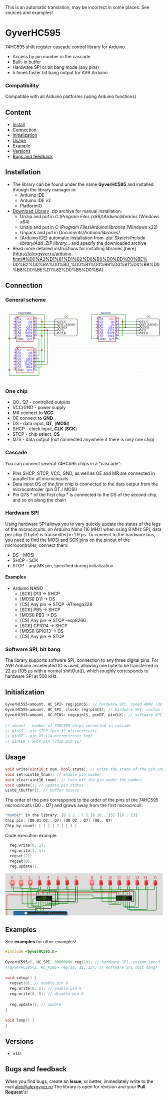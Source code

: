 This is an automatic translation, may be incorrect in some places. See sources and examples!

# GyverHC595
74HC595 shift register cascade control library for Arduino
- Access by pin number in the cascade
- Built-in buffer
- Hardware SPI or bit bang mode (any pins)
- 5 times faster bit bang output for AVR Arduino

### Compatibility
Compatible with all Arduino platforms (using Arduino functions)

## Content
- [Install](#install)
- [Connection](#wiring)
- [Initialization](#init)
- [Usage](#usage)
- [Example](#example)
- [Versions](#versions)
- [Bugs and feedback](#feedback)

<a id="install"></a>
## Installation
- The library can be found under the name **GyverHC595** and installed through the library manager in:
    - Arduino IDE
    - Arduino IDE v2
    - PlatformIO
- [Download Library](https://github.com/GyverLibs/GyverHC595/archive/refs/heads/main.zip) .zip archive for manual installation:
    - Unzip and put in *C:\Program Files (x86)\Arduino\libraries* (Windows x64)
    - Unzip and put in *C:\Program Files\Arduino\libraries* (Windows x32)
    - Unpack and put in *Documents/Arduino/libraries/*
    - (Arduino IDE) automatic installation from .zip: *Sketch/Include library/Add .ZIP library…* and specify the downloaded archive
- Read more detailed instructions for installing libraries [here] (https://alexgyver.ru/arduino-first/#%D0%A3%D1%81%D1%82%D0%B0%D0%BD%D0%BE% D0%B2%D0%BA%D0%B0_%D0%B1%D0%B8%D0%B1%D0%BB%D0%B8%D0%BE%D1%82%D0%B5%D0%BA)

<a id="wiring"></a>
## Connection
### General scheme
![scheme](/doc/scheme.png)

### One chip
- Q0.. Q7 - controlled outputs
- VCC/GND - power supply
- MR connect to **VCC**
- OE connect to **GND**
- DS - data input, **DT**, (**MOSI**)
- SHCP - clock input, **CLK** (**SCK**)
- STCP - chip select, **CS**
- Q7S - data output (not connected anywhere if there is only one chip)

### Cascade
You can connect several 74HC595 chips in a "cascade":
- Pins SHCP, STCP, VCC, GND, as well as OE and MR are connected in parallel for all microcircuits
- Data input DS *of the first chip* is connected to the data output from the microcontroller (pin DT / MOSI)
- Pin Q7S * of the first chip * is connected to the DS of the second chip, and so on along the chain

### Hardware SPI
Using hardware SPI allows you to very quickly update the states of the legs of the microcircuits:
on Arduino Nano (16 MHz) when using 8 MHz SPI, data per chip (1 byte) is transmitted in 1.9 µs.
To connect to the hardware bus, you need to find the MOSI and SCK pins on the pinout of the microcontroller, connect them:
- DS - MOSI
- SHCP - SCK
- STCP - any MK pin, specified during initialization

#### Examples
- Arduino NANO
  - [SCK] D13 -> SHCP
  - [MOSI] D11 -> DS
  - [CS] Any pin -> STCP
-ATmega328
  - [SCK] PB5 -> SHCP
  - [MOSI] PB3 -> DS
  - [CS] Any pin -> STCP
-esp8266
  - [SCK] GPIO14 -> SHCP
  - [MOSI] GPIO13 -> DS
  - [CS] Any pin -> STCP

### Software SPI, bit bang
The library supports software SPI, connection to any three digital pins. For AVR Arduino
accelerated IO is used, allowing one byte to be transferred in 22 µs (105 µs with a normal shiftOut()),
which roughly corresponds to hardware SPI at 500 kHz.

<a id="init"></a>
## Initialization
```cpp
GyverHC595<amount, HC_SPI> reg(pinCS); // hardware SPI, speed 4MHz (default)
GyverHC595<amount, HC_SPI, clock> reg(pinCS); // hardware SPI, custom speed
GyverHC595<amount, HC_PINS> reg(pinCS, pinDT, pinCLK); // software SPI (bit bang)

// amount - number of 74HC595 chips connected in cascade
// pinCS - pin STCP (pin 12 microcircuit)
// pinDT - pin DS (14 microcircuit leg)
// pinCLK - SHCP pin (chip pin 11)
```

<a id="usage"></a>
## Usage
```cpp
void write(uint16_t num, bool state); // write the state of the pin under the number
void set(uint16_tnum); // enable pin number
void clear(uint16_tnum); // turn off the pin under the number
void update(); // update pin states
uint8_tbuffer[]; // buffer access
```
The order of the pins corresponds to the order of the pins of the 74HC595 microcircuits (Q0 .. Q7) and grows away from the first microcircuit:
```cpp
"Number" in the library: [0 1 2.. 7 ] [8 10.. 15] [16.. 23]
Chip pin: [Q0 Q1 Q2.. Q7] [Q0 Q2.. Q7] [Q0.. Q7]
Chip by count: [ 1 ] [ 2 ] [ 3 ]
```

Code execution example:
```cpp
  reg.write(0, 1);
  reg.write(1, 1);
  regset(2);
  regset(8);
  reg.update();
```
![scheme](/doc/examp.png)

<a id="example"></a>
## Examples
See **examples** for other examples!
```cpp
#include <GyverHC595.h>

GyverHC595<2, HC_SPI, 8000000> reg(10); // hardware SPI, custom speed
//GyverHC595<2, HC_PINS> reg(10, 11, 13); // software SPI (bit bang)

void setup() {
  regset(0); // enable pin 0
  reg.write(8, 1); // enable pin 8
  reg.write(8, 0); // disable pin 8
  
  reg.update(); // update
}

void loop() {
}
```

<a id="versions"></a>
## Versions
- v1.0

<a id="feedback"></a>
## Bugs and feedback
When you find bugs, create an **Issue**, or better, immediately write to the mail [alex@alexgyver.ru](mailto:alex@alexgyver.ru)
The library is open for revision and your **Pull Request**'s!